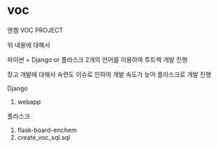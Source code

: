 # voc
엔켐 VOC PROJECT

위 내용에 대해서

파이썬 + Django or 플라스크 2개의 언어를 이용하여 투트렉 개발 진행

장고 개발에 대해서 숙련도 이슈로 인하여 개발 속도가 늦어 플라스크로 개발 진행


Django
1. webapp

플라스크
1. flask-board-enchem
2. create_voc_sql.sql
